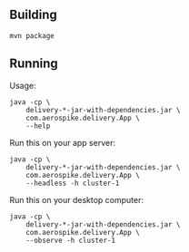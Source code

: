 Building
--------

~~~~~~~~~~~~~~~~~~~~~~~~~~~~~~~~~~~~~~~~~~~~~~~~~~~~~~~~~~~~~~~~~~~~~~~~~~~~~~~~
mvn package
~~~~~~~~~~~~~~~~~~~~~~~~~~~~~~~~~~~~~~~~~~~~~~~~~~~~~~~~~~~~~~~~~~~~~~~~~~~~~~~~

Running
-------

Usage:

~~~~~~~~~~~~~~~~~~~~~~~~~~~~~~~~~~~~~~~~~~~~~~~~~~~~~~~~~~~~~~~~~~~~~~~~~~~~~~~~
java -cp \
    delivery-*-jar-with-dependencies.jar \
    com.aerospike.delivery.App \
    --help
~~~~~~~~~~~~~~~~~~~~~~~~~~~~~~~~~~~~~~~~~~~~~~~~~~~~~~~~~~~~~~~~~~~~~~~~~~~~~~~~

Run this on your app server:

~~~~~~~~~~~~~~~~~~~~~~~~~~~~~~~~~~~~~~~~~~~~~~~~~~~~~~~~~~~~~~~~~~~~~~~~~~~~~~~~
java -cp \
    delivery-*-jar-with-dependencies.jar \
    com.aerospike.delivery.App \
    --headless -h cluster-1
~~~~~~~~~~~~~~~~~~~~~~~~~~~~~~~~~~~~~~~~~~~~~~~~~~~~~~~~~~~~~~~~~~~~~~~~~~~~~~~~

Run this on your desktop computer:

~~~~~~~~~~~~~~~~~~~~~~~~~~~~~~~~~~~~~~~~~~~~~~~~~~~~~~~~~~~~~~~~~~~~~~~~~~~~~~~~
java -cp \
    delivery-*-jar-with-dependencies.jar \
    com.aerospike.delivery.App \
    --observe -h cluster-1
~~~~~~~~~~~~~~~~~~~~~~~~~~~~~~~~~~~~~~~~~~~~~~~~~~~~~~~~~~~~~~~~~~~~~~~~~~~~~~~~
